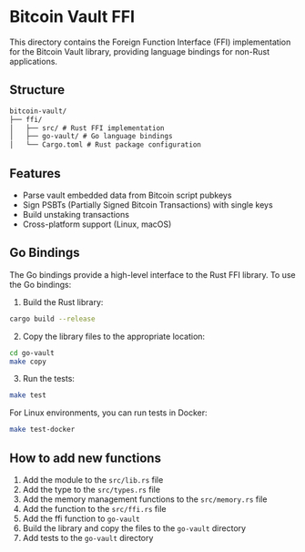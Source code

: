 # Bitcoin Vault FFI

This directory contains the Foreign Function Interface (FFI) implementation for the Bitcoin Vault library, providing language bindings for non-Rust applications.

## Structure

```md
bitcoin-vault/
├── ffi/
│   ├── src/ # Rust FFI implementation
│   ├── go-vault/ # Go language bindings
│   └── Cargo.toml # Rust package configuration
```

## Features

- Parse vault embedded data from Bitcoin script pubkeys
- Sign PSBTs (Partially Signed Bitcoin Transactions) with single keys
- Build unstaking transactions
- Cross-platform support (Linux, macOS)

## Go Bindings

The Go bindings provide a high-level interface to the Rust FFI library. To use the Go bindings:

1. Build the Rust library:

```bash
cargo build --release
```

2. Copy the library files to the appropriate location:

```bash
cd go-vault
make copy
```

3. Run the tests:

```bash
make test
```

For Linux environments, you can run tests in Docker:

```bash
make test-docker
```

## How to add new functions

1. Add the module to the `src/lib.rs` file
2. Add the type to the `src/types.rs` file
3. Add the memory management functions to the `src/memory.rs` file
4. Add the function to the `src/ffi.rs` file
5. Add the ffi function to `go-vault`
6. Build the library and copy the files to the `go-vault` directory
7. Add tests to the `go-vault` directory
